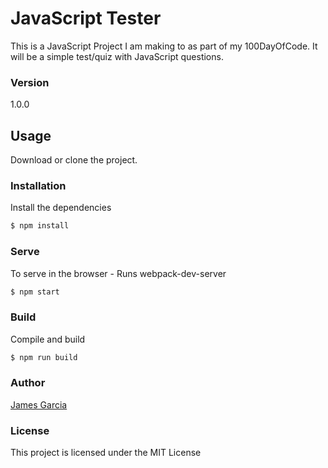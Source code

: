 # JavaScript Tester

This is a JavaScript Project I am making to as part of my 100DayOfCode. It will be a simple test/quiz with JavaScript questions.

### Version
1.0.0

## Usage
Download or clone the project.

### Installation

Install the dependencies

```sh
$ npm install
```

### Serve
To serve in the browser  - Runs webpack-dev-server

```sh
$ npm start
```

### Build
Compile and build

```sh
$ npm run build
```

### Author

[James Garcia](http://www.garciajames.com)

### License

This project is licensed under the MIT License
